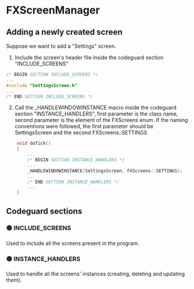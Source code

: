 # FXScreenManager

## Adding a newly created screen
Suppose we want to add a "Settings" screen.
1. Include the screen's header file inside the codeguard section "INCLUDE_SCREENS"
```cpp
/* BEGIN SECTION INCLUDE_SCREENS */
...
#include "SettingsScreen.h"
...
/* END SECTION INCLUDE_SCREENS */
```
2. Call the _HANDLEWINDOWINSTANCE macro inside the codeguard section "INSTANCE_HANDLERS", first parameter is the class name, second parameter is the element of the FXScreens enum. If the naming conventions were followed, the first parameter should be SettingsScreen and the second FXScreens::SETTINGS
```cpp
    void doTick()
    {
        ...
        /* BEGIN SECTION INSTANCE_HANDLERS */
        ...
        _HANDLEWINDOWINSTANCE(SettingsScreen, FXScreens::SETTINGS);
        ...
        /* END SECTION INSTANCE_HANDLERS */
        ...
    }
```

## Codeguard sections

### 🟢 INCLUDE_SCREENS
Used to include all the screens present in the program.

### 🟢 INSTANCE_HANDLERS
Used to handle all the screens' instances (creating, deleting and updating them).
